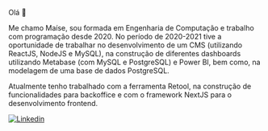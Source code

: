 Olá  👋

Me chamo Maíse, sou formada em Engenharia de Computação e trabalho com programação desde 2020. No período de 2020-2021 tive a oportunidade de trabalhar no desenvolvimento de um CMS (utilizando ReactJS, NodeJS e MySQL), na construção de diferentes dashboards utilizando Metabase (com MySQL e PostgreSQL) e Power BI, bem como, na modelagem de uma base de dados PostgreSQL.

Atualmente tenho trabalhado com a ferramenta Retool, na construção de funcionalidades para backoffice e com o framework NextJS para o desenvolvimento frontend.

[![Linkedin](https://img.shields.io/badge/-LinkedIn-blue?style=flat-square&logo=Linkedin&logoColor=white&link=https://www.linkedin.com/in/maise-damasceno)](https://www.linkedin.com/in/maise-damasceno/?locale=pt_BR)

